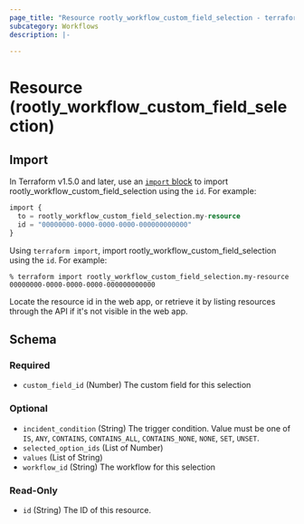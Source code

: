 ```yaml
---
page_title: "Resource rootly_workflow_custom_field_selection - terraform-provider-rootly"
subcategory: Workflows
description: |-
    
---
```


# Resource (rootly_workflow_custom_field_selection)





## Import

In Terraform v1.5.0 and later, use an [`import` block](https://developer.hashicorp.com/terraform/language/import) to import rootly_workflow_custom_field_selection using the `id`. For example:

```terraform
import {
  to = rootly_workflow_custom_field_selection.my-resource
  id = "00000000-0000-0000-0000-000000000000"
}
```

Using `terraform import`, import rootly_workflow_custom_field_selection using the `id`. For example:

```console
% terraform import rootly_workflow_custom_field_selection.my-resource 00000000-0000-0000-0000-000000000000
```

Locate the resource id in the web app, or retrieve it by listing resources through the API if it's not visible in the web app.

<!-- schema generated by tfplugindocs -->
## Schema

### Required

- `custom_field_id` (Number) The custom field for this selection

### Optional

- `incident_condition` (String) The trigger condition. Value must be one of `IS`, `ANY`, `CONTAINS`, `CONTAINS_ALL`, `CONTAINS_NONE`, `NONE`, `SET`, `UNSET`.
- `selected_option_ids` (List of Number)
- `values` (List of String)
- `workflow_id` (String) The workflow for this selection

### Read-Only

- `id` (String) The ID of this resource.
